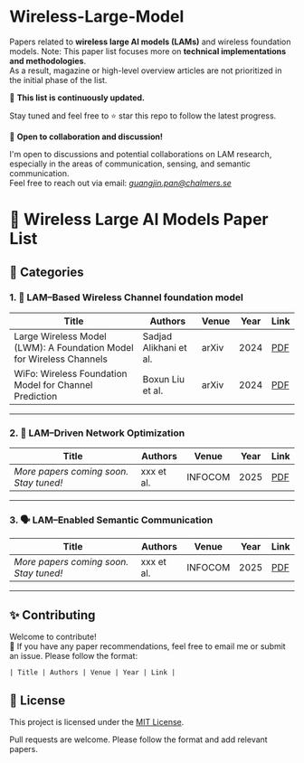# Wireless-Large-Model
Papers related to **wireless large AI models (LAMs)** and wireless foundation models. Note: This paper list focuses more on **technical implementations and methodologies**.  
As a result, magazine or high-level overview articles are not prioritized in the initial phase of the list.

📌 **This list is continuously updated.**

Stay tuned and feel free to ⭐ star this repo to follow the latest progress.

🤝 **Open to collaboration and discussion!**

I'm open to discussions and potential collaborations on LAM research, especially in the areas of communication, sensing, and semantic communication.  
Feel free to reach out via email: *guangjin.pan@chalmers.se*



# 📡 Wireless Large AI Models Paper List


## 📂 Categories

### 1. 📶 LAM–Based Wireless Channel foundation model 

| Title | Authors | Venue | Year | Link |
|-------|---------|-------|------|------|
| Large Wireless Model (LWM): A Foundation Model for Wireless Channels | Sadjad Alikhani et al. | arXiv | 2024 | [PDF](https://arxiv.org/abs/2411.08872) |
| WiFo: Wireless Foundation Model for Channel Prediction | Boxun Liu et al. | arXiv | 2024 | [PDF](https://arxiv.org/abs/2412.08908) |

---

### 2. 🧠 LAM–Driven Network Optimization  

| Title | Authors | Venue | Year | Link |
|-------|---------|-------|------|------|
| *More papers coming soon. Stay tuned!* | xxx et al. | INFOCOM | 2025 | [PDF](https://arxiv.org/abs/xxxx) |


---

### 3. 🗣️ LAM–Enabled Semantic Communication  

| Title | Authors | Venue | Year | Link |
|-------|---------|-------|------|------|
| *More papers coming soon. Stay tuned!* | xxx et al. | INFOCOM | 2025 | [PDF](https://arxiv.org/abs/xxxx) |

---

## ✨ Contributing

Welcome to contribute!  
📩 If you have any paper recommendations, feel free to email me or submit an issue.
Please follow the format:

`| Title | Authors | Venue | Year | Link |`  


## 📄 License

This project is licensed under the [MIT License](LICENSE).

Pull requests are welcome. Please follow the format and add relevant papers.

